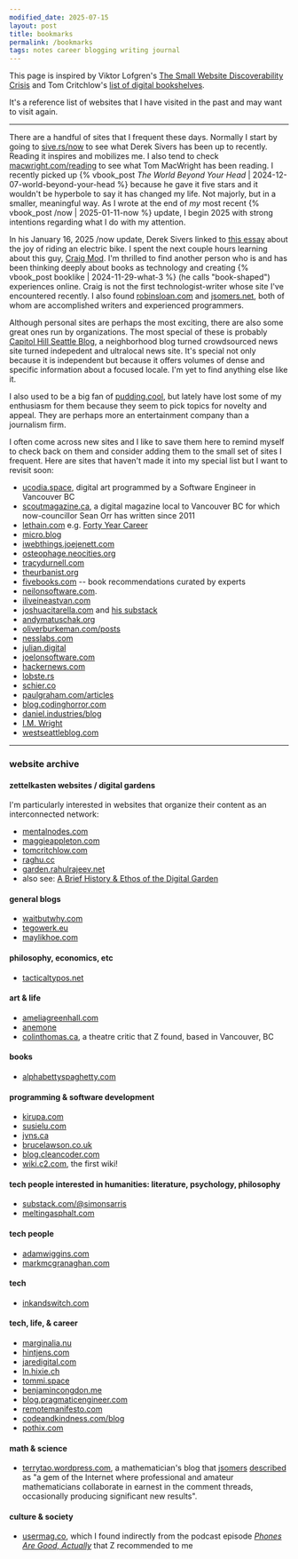 ```yaml
---
modified_date: 2025-07-15
layout: post
title: bookmarks
permalink: /bookmarks
tags: notes career blogging writing journal
---
```


This page is inspired by Viktor Lofgren's [The Small Website Discoverability Crisis](https://www.marginalia.nu/log/19-website-discoverability-crisis/) and Tom Critchlow's [list of digital bookshelves](https://tomcritchlow.com/wiki/books/bookshelves/).
<!--more-->
It's a reference list of websites that I have visited in the past and may want to visit again.

---

There are a handful of sites that I frequent these days.
Normally I start by going to [sive.rs/now](https://sive.rs/now) to see what Derek Sivers has been up to recently.
Reading it inspires and mobilizes me.
I also tend to check [macwright.com/reading](https://macwright.com/reading/) to see what Tom MacWright has been reading.
I recently picked up {% vbook_post _The World Beyond Your Head_ | 2024-12-07-world-beyond-your-head %} because he gave it five stars and it wouldn't be hyperbole to say it has changed my life.
Not majorly, but in a smaller, meaningful way.
As I wrote at the end of _my_ most recent {% vbook_post /now | 2025-01-11-now %} update, I begin 2025 with strong intentions regarding what I do with my attention.

In his January 16, 2025 /now update, Derek Sivers linked to [this essay](https://craigmod.com/essays/electric_bikes/) about the joy of riding an electric bike.
I spent the next couple hours learning about this guy, [Craig Mod](https://craigmod.com).
I'm thrilled to find another person who is and has been thinking deeply about books as technology and creating {% vbook_post booklike | 2024-11-29-what-3 %} (he calls "book-shaped") experiences online.
Craig is not the first technologist-writer whose site I've encountered recently.
I also found [robinsloan.com](https://www.robinsloan.com/) and [jsomers.net](https://jsomers.net/), both of whom are accomplished writers and experienced programmers.

Although personal sites are perhaps the most exciting, there are also some great ones run by organizations.
The most special of these is probably [Capitol Hill Seattle Blog](https://www.capitolhillseattle.com/), a neighborhood blog turned crowdsourced news site turned indepedent and ultralocal news site.
It's special not only because it is independent but because it offers volumes of dense and specific information about a focused locale.
I'm yet to find anything else like it.

I also used to be a big fan of [pudding.cool](https://pudding.cool), but lately have lost some of my enthusiasm for them because they seem to pick topics for novelty and appeal.
They are perhaps more an entertainment company than a journalism firm.

I often come across new sites and I like to save them here to remind myself to check back on them and consider adding them to the small set of sites I frequent.
Here are sites that haven't made it into my special list but I want to revisit soon:
- [ucodia.space](https://ucodia.space/), digital art programmed by a Software Engineer in Vancouver BC
- [scoutmagazine.ca](https://scoutmagazine.ca/), a digital magazine local to Vancouver BC for which now-councillor Sean Orr has written since 2011
- [lethain.com](https://lethain.com/) e.g. [Forty Year Career](https://lethain.com/forty-year-career/)
- [micro.blog](https://micro.blog/)
- [iwebthings.joejenett.com](https://iwebthings.joejenett.com/)
- [osteophage.neocities.org](https://osteophage.neocities.org/)
- [tracydurnell.com](https://tracydurnell.com/)
- [theurbanist.org](https://www.theurbanist.org/)
- [fivebooks.com](https://fivebooks.com/) -- book recommendations curated by experts
- [neilonsoftware.com](https://neilonsoftware.com/).
- [iliveineastvan.com](https://iliveineastvan.com/)
- [joshuacitarella.com](http://joshuacitarella.com/index.html) and [his substack](https://joshuacitarella.substack.com/)
- [andymatuschak.org](https://andymatuschak.org/)
- [oliverburkeman.com/posts](https://www.oliverburkeman.com/posts)
- [nesslabs.com](https://nesslabs.com/best)
- [julian.digital](https://julian.digital/)
- [joelonsoftware.com](https://www.joelonsoftware.com/)
- [hackernews.com](https://hackernews.com/)
- [lobste.rs](https://lobste.rs/)
- [schier.co](https://schier.co/blog)
- [paulgraham.com/articles](http://www.paulgraham.com/articles.html)
- [blog.codinghorror.com](https://blog.codinghorror.com)
- [daniel.industries/blog](https://www.daniel.industries/blog/)
- [I.M. Wright](https://imwrightshardcode.com/)
- [westseattleblog.com](https://westseattleblog.com/)

---

### website archive
#### zettelkasten websites / digital gardens
I'm particularly interested in websites that organize their content as an interconnected network:
- [mentalnodes.com](https://www.mentalnodes.com/)
- [maggieappleton.com](https://maggieappleton.com)
- [tomcritchlow.com](https://tomcritchlow.com/)
- [raghu.cc](https://raghu.cc/)
- [garden.rahulrajeev.net](https://garden.rahulrajeev.net/starts-here)
- also see: [A Brief History & Ethos of the Digital Garden](https://maggieappleton.com/garden-history)

#### general blogs
- [waitbutwhy.com](https://waitbutwhy.com/)
- [tegowerk.eu](https://tegowerk.eu/)
- [maylikhoe.com](https://maylikhoe.com/)

#### philosophy, economics, etc
- [tacticaltypos.net](https://tacticaltypos.net/)

#### art & life
- [ameliagreenhall.com](https://ameliagreenhall.com/blog)
- [anemone](https://anemone.substack.com/)
- [colinthomas.ca](https://colinthomas.ca/), a theatre critic that Z found, based in Vancouver, BC

#### books
- [alphabettyspaghetty.com](https://alphabettyspaghetty.com/category/books-literature/book-reviews/)

#### programming & software development
- [kirupa.com](https://www.kirupa.com/)
- [susielu.com](https://www.susielu.com/)
- [jvns.ca](https://jvns.ca/)
- [brucelawson.co.uk](https://brucelawson.co.uk/)
- [blog.cleancoder.com](https://blog.cleancoder.com/)
- [wiki.c2.com](https://wiki.c2.com/), the first wiki!

#### tech people interested in humanities: literature, psychology, philosophy
- [substack.com/@simonsarris](https://substack.com/@simonsarris)
- [meltingasphalt.com](https://meltingasphalt.com/)

#### tech people
- [adamwiggins.com](https://adamwiggins.com/making-computers-better/)
- [markmcgranaghan.com](https://markmcgranaghan.com/)

#### tech
- [inkandswitch.com](https://www.inkandswitch.com/)

#### tech, life, & career
- [marginalia.nu](https://www.marginalia.nu/)
- [hintjens.com](http://hintjens.com/)
- [jaredigital.com](https://www.jaredigital.com/archive)
- [ln.hixie.ch](https://ln.hixie.ch/)
- [tommi.space](https://tommi.space/home/)
- [benjamincongdon.me](https://benjamincongdon.me/blog)
- [blog.pragmaticengineer.com](https://blog.pragmaticengineer.com/)
- [remotemanifesto.com](https://remotemanifesto.com/)
- [codeandkindness.com/blog](https://codeandkindness.com/blog/)
- [pothix.com](https://pothix.com/)

#### math & science
- [terrytao.wordpress.com](https://terrytao.wordpress.com), a mathematician's blog that [jsomers](https://jsomers.net/) [described](https://observablehq.com/@jsomers/we-need-more-tiny-knowledge-projects-heres-one) as "a gem of the Internet where professional and amateur mathematicians collaborate in earnest in the comment threads, occasionally producing significant new results".

#### culture & society
- [usermag.co](https://www.usermag.co/), which I found indirectly from the podcast episode [_Phones Are Good, Actually_](https://open.spotify.com/episode/3tjoMlAMzqOqCd7nYikVsb?si=73bcda8908d44e1a) that Z recommended to me
